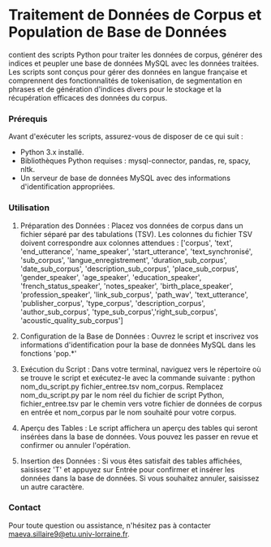 # Traitement de Données de Corpus et Population de Base de Données
contient des scripts Python pour traiter les données de corpus, générer des indices et peupler une base de données MySQL avec les données traitées. Les scripts sont conçus pour gérer des données en langue française et comprennent des fonctionnalités de tokenisation, de segmentation en phrases et de génération d'indices divers pour le stockage et la récupération efficaces des données du corpus.

### Prérequis
Avant d'exécuter les scripts, assurez-vous de disposer de ce qui suit :
- Python 3.x installé.
- Bibliothèques Python requises : mysql-connector, pandas, re, spacy, nltk.
- Un serveur de base de données MySQL avec des informations d'identification appropriées.


### Utilisation
1) Préparation des Données : Placez vos données de corpus dans un fichier séparé par des tabulations (TSV). Les colonnes du fichier TSV doivent correspondre aux colonnes attendues : ['corpus', 'text', 'end_utterance', 'name_speaker', 'start_utterance', 'text_synchronisé', 'sub_corpus', 'langue_enregistrement', 'duration_sub_corpus', 'date_sub_corpus', 'description_sub_corpus', 'place_sub_corpus', 'gender_speaker', 'age_speaker', 'education_speaker', 'french_status_speaker', 'notes_speaker', 'birth_place_speaker', 'profession_speaker', 'link_sub_corpus', 'path_wav', 'text_utterance', 'publisher_corpus', 'type_corpus', 'description_corpus', 'author_sub_corpus', 'type_sub_corpus','right_sub_corpus', 'acoustic_quality_sub_corpus']

2) Configuration de la Base de Données : Ouvrez le script et inscrivez vos informations d'identification pour la base de données MySQL dans les fonctions 'pop.*'

3) Exécution du Script : Dans votre terminal, naviguez vers le répertoire où se trouve le script et exécutez-le avec la commande suivante : python nom_du_script.py fichier_entree.tsv nom_corpus.
Remplacez nom_du_script.py par le nom réel du fichier de script Python, fichier_entree.tsv par le chemin vers votre fichier de données de corpus en entrée et nom_corpus par le nom souhaité pour votre corpus.

4) Aperçu des Tables : Le script affichera un aperçu des tables qui seront insérées dans la base de données. Vous pouvez les passer en revue et confirmer ou annuler l'opération.

5) Insertion des Données : Si vous êtes satisfait des tables affichées, saisissez 'T' et appuyez sur Entrée pour confirmer et insérer les données dans la base de données. Si vous souhaitez annuler, saisissez un autre caractère.

### Contact
Pour toute question ou assistance, n'hésitez pas à contacter maeva.sillaire9@etu.univ-lorraine.fr.
